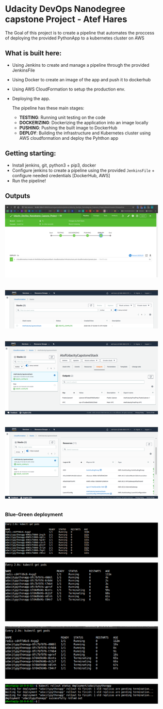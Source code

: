 # Udacity DevOps Nanodegree capstone Project - Atef Hares

The Goal of this project is to create a pipeline that automates the proccess of deploying the provided PythonApp to a kubernetes cluster on AWS

## What is built here:
- Using Jenkins to create and manage a pipeline through the provided JenkinsFile
- Using Docker to create an image of the app and push it to dockerhub
- Using AWS CloudFormation to setup the production env.
- Deploying the app.

  The pipeline has these main stages:
  - **TESTING**: Running unit testing on the code
  - **DOCKERIZING**: Dockerizing the application into an image locally
  - **PUSHING**: Pushing the built image to DockerHub
  - **DEPLOY**: Building the infrastructure and Kubernetes cluster using AWS cloudformation and deploy the Pyhthon app
  
## Getting starting:
- Install jenkins, git, python3 + pip3, docker
- Configure jenkins to create a pipeline using the provided `JenkinsFile` + configure needed credentials [DockerHub, AWS]
- Run the pipeline!

## Outputs
![](https://github.com/atefhares/Udacity_DevOps_Nanodegree_Capsone_Project/blob/master/screenshots/Selection_030.png)
#
![](https://github.com/atefhares/Udacity_DevOps_Nanodegree_Capsone_Project/blob/master/screenshots/Selection_019.png)
#
![](https://github.com/atefhares/Udacity_DevOps_Nanodegree_Capsone_Project/blob/master/screenshots/Selection_020.png)
#
![](https://github.com/atefhares/Udacity_DevOps_Nanodegree_Capsone_Project/blob/master/screenshots/Selection_021.png)
#
### Blue-Green deployment
![](https://github.com/atefhares/Udacity_DevOps_Nanodegree_Capsone_Project/blob/master/screenshots/Selection_025.png)

![](https://github.com/atefhares/Udacity_DevOps_Nanodegree_Capsone_Project/blob/master/screenshots/Selection_027.png)

![](https://github.com/atefhares/Udacity_DevOps_Nanodegree_Capsone_Project/blob/master/screenshots/Selection_028.png)

![](https://github.com/atefhares/Udacity_DevOps_Nanodegree_Capsone_Project/blob/master/screenshots/Selection_029.png)

